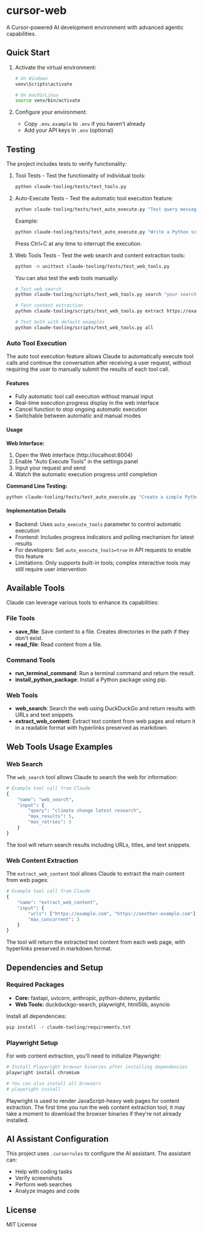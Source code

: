 # cursor-web

A Cursor-powered AI development environment with advanced agentic capabilities.

## Quick Start

1. Activate the virtual environment:
   ```bash
   # On Windows
   venv\Scripts\activate
   
   # On macOS/Linux
   source venv/bin/activate
   ```

2. Configure your environment:
   - Copy `.env.example` to `.env` if you haven't already
   - Add your API keys in `.env` (optional)

## Testing

The project includes tests to verify functionality:

1. Tool Tests - Test the functionality of individual tools:
   ```bash
   python claude-tooling/tests/test_tools.py
   ```

2. Auto-Execute Tests - Test the automatic tool execution feature:
   ```bash
   python claude-tooling/tests/test_auto_execute.py "Test query message"
   ```
   Example:
   ```bash
   python claude-tooling/tests/test_auto_execute.py "Write a Python script to calculate the first 10 Fibonacci numbers"
   ```
   Press Ctrl+C at any time to interrupt the execution.

3. Web Tools Tests - Test the web search and content extraction tools:
   ```bash
   python -m unittest claude-tooling/tests/test_web_tools.py
   ```
   
   You can also test the web tools manually:
   ```bash
   # Test web search
   python claude-tooling/scripts/test_web_tools.py search "your search query"
   
   # Test content extraction
   python claude-tooling/scripts/test_web_tools.py extract https://example.com
   
   # Test both with default examples
   python claude-tooling/scripts/test_web_tools.py all
   ```

### Auto Tool Execution

The auto tool execution feature allows Claude to automatically execute tool calls and continue the conversation after receiving a user request, without requiring the user to manually submit the results of each tool call.

#### Features

- Fully automatic tool call execution without manual input
- Real-time execution progress display in the web interface
- Cancel function to stop ongoing automatic execution
- Switchable between automatic and manual modes

#### Usage

**Web Interface:**
1. Open the Web interface (http://localhost:8004)
2. Enable "Auto Execute Tools" in the settings panel
3. Input your request and send
4. Watch the automatic execution progress until completion

**Command Line Testing:**
```bash
python claude-tooling/tests/test_auto_execute.py "Create a simple Python script to calculate the sum from 1 to 100"
```

#### Implementation Details

- Backend: Uses `auto_execute_tools` parameter to control automatic execution
- Frontend: Includes progress indicators and polling mechanism for latest results
- For developers: Set `auto_execute_tools=true` in API requests to enable this feature
- Limitations: Only supports built-in tools; complex interactive tools may still require user intervention

## Available Tools

Claude can leverage various tools to enhance its capabilities:

### File Tools

- **save_file**: Save content to a file. Creates directories in the path if they don't exist.
- **read_file**: Read content from a file.

### Command Tools

- **run_terminal_command**: Run a terminal command and return the result.
- **install_python_package**: Install a Python package using pip.

### Web Tools

- **web_search**: Search the web using DuckDuckGo and return results with URLs and text snippets.
- **extract_web_content**: Extract text content from web pages and return it in a readable format with hyperlinks preserved as markdown.

## Web Tools Usage Examples

### Web Search

The `web_search` tool allows Claude to search the web for information:

```python
# Example tool call from Claude
{
    "name": "web_search",
    "input": {
        "query": "climate change latest research",
        "max_results": 5,
        "max_retries": 3
    }
}
```

The tool will return search results including URLs, titles, and text snippets.

### Web Content Extraction

The `extract_web_content` tool allows Claude to extract the main content from web pages:

```python
# Example tool call from Claude
{
    "name": "extract_web_content",
    "input": {
        "urls": ["https://example.com", "https://another-example.com"],
        "max_concurrent": 3
    }
}
```

The tool will return the extracted text content from each web page, with hyperlinks preserved in markdown format.

## Dependencies and Setup

### Required Packages

- **Core:** fastapi, uvicorn, anthropic, python-dotenv, pydantic
- **Web Tools:** duckduckgo-search, playwright, html5lib, asyncio

Install all dependencies:
```bash
pip install -r claude-tooling/requirements.txt
```

### Playwright Setup

For web content extraction, you'll need to initialize Playwright:

```bash
# Install Playwright browser binaries after installing dependencies
playwright install chromium

# You can also install all browsers
# playwright install
```

Playwright is used to render JavaScript-heavy web pages for content extraction. The first time you run the web content extraction tool, it may take a moment to download the browser binaries if they're not already installed.

## AI Assistant Configuration

This project uses `.cursorrules` to configure the AI assistant. The assistant can:
- Help with coding tasks
- Verify screenshots
- Perform web searches
- Analyze images and code

## License

MIT License